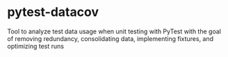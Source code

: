 # pytest-datacov
Tool to analyze test data usage when unit testing with PyTest with the goal of removing redundancy, consolidating data, implementing fixtures, and optimizing test runs
